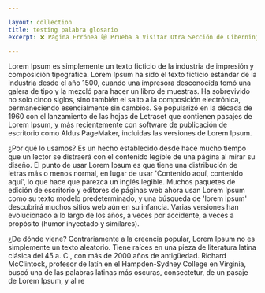 ```yaml
---

layout: collection
title: testing palabra glosario
excerpt: ❌ Página Errónea 😿 Prueba a Visitar Otra Sección de Ciberninjas.

---
```


Lorem Ipsum es simplemente un texto ficticio de la industria de impresión y composición tipográfica. Lorem Ipsum ha sido el texto ficticio estándar de la industria desde el año 1500, cuando una impresora desconocida tomó una galera de tipo y la mezcló para hacer un libro de muestras. Ha sobrevivido no solo cinco siglos, sino también el salto a la composición electrónica, permaneciendo esencialmente sin cambios. Se popularizó en la década de 1960 con el lanzamiento de las hojas de Letraset que contienen pasajes de Lorem Ipsum, y más recientemente con software de publicación de escritorio como Aldus PageMaker, incluidas las versiones de Lorem Ipsum.

¿Por qué lo usamos?
Es un hecho establecido desde hace mucho tiempo que un lector se distraerá con el contenido legible de una página al mirar su diseño. El punto de usar Lorem Ipsum es que tiene una distribución de letras más o menos normal, en lugar de usar 'Contenido aquí, contenido aquí', lo que hace que parezca un inglés legible. Muchos paquetes de edición de escritorio y editores de páginas web ahora usan Lorem Ipsum como su texto modelo predeterminado, y una búsqueda de 'lorem ipsum' descubrirá muchos sitios web aún en su infancia. Varias versiones han evolucionado a lo largo de los años, a veces por accidente, a veces a propósito (humor inyectado y similares).


¿De dónde viene?
Contrariamente a la creencia popular, Lorem Ipsum no es simplemente un texto aleatorio. Tiene raíces en una pieza de literatura latina clásica del 45 a. C., con más de 2000 años de antigüedad. Richard McClintock, profesor de latín en el Hampden-Sydney College en Virginia, buscó una de las palabras latinas más oscuras, consectetur, de un pasaje de Lorem Ipsum, y al re